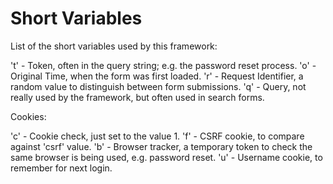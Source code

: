 
# Short Variables

List of the short variables used by this framework:

't' - Token, often in the query string; e.g. the password reset process.
'o' - Original Time, when the form was first loaded.
'r' - Request Identifier, a random value to distinguish between form submissions.
'q' - Query, not really used by the framework, but often used in search forms.

Cookies:

'c' - Cookie check, just set to the value 1.
'f' - CSRF cookie, to compare against 'csrf' value.
'b' - Browser tracker, a temporary token to check the same browser is being used, e.g. password reset.
'u' - Username cookie, to remember for next login.
